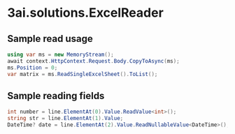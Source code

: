 # 3ai.solutions.ExcelReader

## Sample read usage

```csharp
using var ms = new MemoryStream();
await context.HttpContext.Request.Body.CopyToAsync(ms);
ms.Position = 0;
var matrix = ms.ReadSingleExcelSheet().ToList();
```

## Sample reading fields

```csharp
int number = line.ElementAt(0).Value.ReadValue<int>();
string str = line.ElementAt(1).Value;
DateTime? date = line.ElementAt(2).Value.ReadNullableValue<DateTime>();
```
